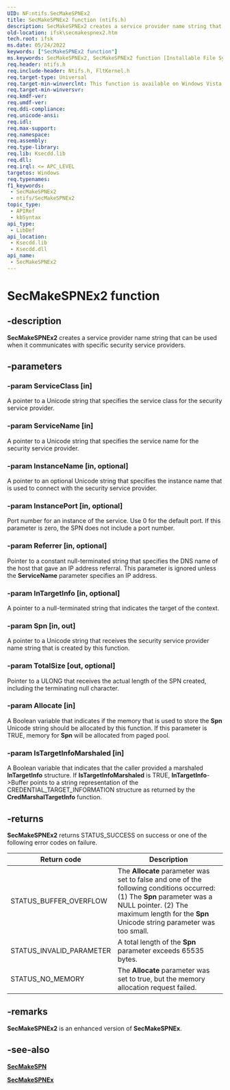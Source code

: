 ```yaml
---
UID: NF:ntifs.SecMakeSPNEx2
title: SecMakeSPNEx2 function (ntifs.h)
description: SecMakeSPNEx2 creates a service provider name string that can be used when it communicates with specific security service providers.
old-location: ifsk\secmakespnex2.htm
tech.root: ifsk
ms.date: 05/24/2022
keywords: ["SecMakeSPNEx2 function"]
ms.keywords: SecMakeSPNEx2, SecMakeSPNEx2 function [Installable File System Drivers], ifsk.secmakespnex2, ksecddref_be331d16-cc90-4e80-85cd-c2faaecca843.xml, ntifs/SecMakeSPNEx2
req.header: ntifs.h
req.include-header: Ntifs.h, FltKernel.h
req.target-type: Universal
req.target-min-winverclnt: This function is available on Windows Vista, Windows Server 2008, and later versions of the Windows operating systems.
req.target-min-winversvr: 
req.kmdf-ver: 
req.umdf-ver: 
req.ddi-compliance: 
req.unicode-ansi: 
req.idl: 
req.max-support: 
req.namespace: 
req.assembly: 
req.type-library: 
req.lib: Ksecdd.lib
req.dll: 
req.irql: <= APC_LEVEL
targetos: Windows
req.typenames: 
f1_keywords:
 - SecMakeSPNEx2
 - ntifs/SecMakeSPNEx2
topic_type:
 - APIRef
 - kbSyntax
api_type:
 - LibDef
api_location:
 - Ksecdd.lib
 - Ksecdd.dll
api_name:
 - SecMakeSPNEx2
---
```


# SecMakeSPNEx2 function

## -description

**SecMakeSPNEx2** creates a service provider name string that can be used when it communicates with specific security service providers.

## -parameters

### -param ServiceClass [in]

A pointer to a Unicode string that specifies the service class for the security service provider.

### -param ServiceName [in]

A pointer to a Unicode string that specifies the service name for the security service provider.

### -param InstanceName [in, optional]

A pointer to an optional Unicode string that specifies the instance name that is used to connect with the security service provider.

### -param InstancePort [in, optional]

Port number for an instance of the service. Use 0 for the default port. If this parameter is zero, the SPN does not include a port number.

### -param Referrer [in, optional]

Pointer to a constant null-terminated string that specifies the DNS name of the host that gave an IP address referral. This parameter is ignored unless the **ServiceName** parameter specifies an IP address.

### -param InTargetInfo [in, optional]

A pointer to a null-terminated string that indicates the target of the context.

### -param Spn [in, out]

A pointer to a Unicode string that receives the security service provider name string that is created by this function.

### -param TotalSize [out, optional]

Pointer to a ULONG that receives the actual length of the SPN created, including the terminating null character.

### -param Allocate [in]

A Boolean variable that indicates if the memory that is used to store the **Spn** Unicode string should be allocated by this function. If this parameter is TRUE, memory for **Spn** will be allocated from paged pool.

### -param IsTargetInfoMarshaled [in]

A Boolean variable that indicates that the caller provided a marshaled **InTargetInfo** structure.  If **IsTargetInfoMarshaled** is TRUE, **InTargetInfo**->Buffer points to a string representation of the CREDENTIAL_TARGET_INFORMATION structure as returned by the **CredMarshalTargetInfo** function.

## -returns

**SecMakeSPNEx2** returns STATUS_SUCCESS on success or one of the following error codes on failure.

| Return code | Description |
| ----------- | ----------- |
| STATUS_BUFFER_OVERFLOW | The **Allocate** parameter was set to false and one of the following conditions occurred: (1) The **Spn** parameter was a NULL pointer. (2) The maximum length for the **Spn** Unicode string parameter was too small. |
| STATUS_INVALID_PARAMETER | A total length of the **Spn** parameter exceeds 65535 bytes. |
| STATUS_NO_MEMORY | The **Allocate** parameter was set to true, but the memory allocation request failed. |

## -remarks

**SecMakeSPNEx2** is an enhanced version of **SecMakeSPNEx**.

## -see-also

[**SecMakeSPN**](nf-ntifs-secmakespn.md)

[**SecMakeSPNEx**](nf-ntifs-secmakespnex.md)
